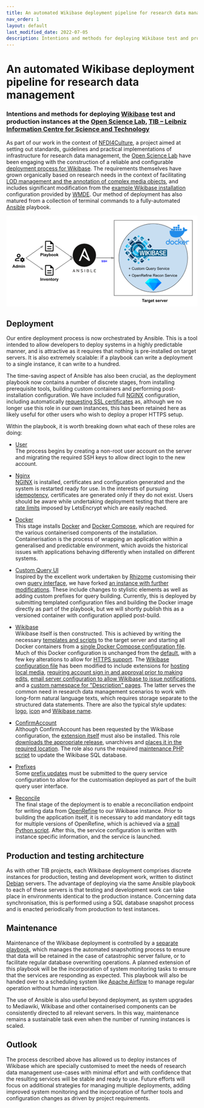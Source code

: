 ```yaml
---
title: An automated Wikibase deployment pipeline for research data management
nav_order: 1
layout: default
last_modified_date: 2022-07-05
description: Intentions and methods for deploying Wikibase test and production instances at the Open Science Lab, TIB – Leibniz Information Centre for Science and Technology
---
```



# An automated Wikibase deployment pipeline for research data management

### Intentions and methods for deploying [Wikibase](https://wikiba.se/) test and production instances at the [Open Science Lab](https://www.tib.eu/de/forschung-entwicklung/forschungsgruppen-und-labs/open-science), [TIB – Leibniz Information Centre for Science and Technology](https://www.tib.eu/de/)

As part of our work in the context of [NFDI4Culture](https://nfdi4culture.de/), a project aimed at setting out standards, guidelines and practical implementations of infrastructure for research data management, the [Open Science Lab](https://www.tib.eu/de/forschung-entwicklung/forschungsgruppen-und-labs/open-science) have been engaging with the construction of a reliable and configurable [deployment process for Wikibase](https://gitlab.com/nfdi4culture/ta5-knowledge-graph/wikibase-deploy). The requirements themselves have grown organically based on research needs in the context of facilitating [LOD management and the annotation of complex media objects](https://zenodo.org/record/5628847), and includes significant modification from the [example Wikibase installation](https://github.com/wmde/wikibase-release-pipeline/tree/main/example) configuration provided by [WMDE](https://wikimedia.de/). Our method of deployment has also matured from a collection of terminal commands to a fully-automated [Ansible](https://www.ansible.com/) playbook.  

<img src="assets/images/Deployment_pipeline_post-image.png" alt="Simple diagram of the deployment pipeline">

## Deployment 

Our entire deployment process is now orchestrated by Ansible. This is a tool intended to allow developers to deploy systems in a highly predictable manner, and is attractive as it requires that nothing is pre-installed on target servers. It is also extremely scalable: if a playbook can write a deployment to a single instance, it can write to a hundred.

The time-saving aspect of Ansible has also been crucial, as the deployment playbook now contains a number of discrete stages, from installing prerequisite tools, building custom containers and performing post-installation configuration. We have included full [NGINX](https://www.nginx.com/) configuration, including automatically [requesting SSL certificates](https://gitlab.com/nfdi4culture/ta5-knowledge-graph/wikibase-deploy/-/blob/a13426bab4599457dd25cf262abd1d6e639a80b8/ansible/roles/nginx/tasks/main.yml#L16) as, although we no longer use this role in our own instances, this has been retained here as likely useful for other users who wish to deploy a proper HTTPS setup.  

Within the playbook, it is worth breaking down what each of these roles are doing:

- [User](https://gitlab.com/nfdi4culture/ta5-knowledge-graph/wikibase-deploy/-/blob/main/ansible/roles/user/tasks/main.yml)    
The process begins by creating a non-root user account on the server and migrating the required SSH keys to allow direct login to the new account.

- [Nginx](https://gitlab.com/nfdi4culture/ta5-knowledge-graph/wikibase-deploy/-/blob/main/ansible/roles/nginx/tasks/main.yml)    
[NGINX](https://www.nginx.com/) is installed, certificates and configuration generated and the system is restarted ready for use. In the interests of pursuing [idempotency](https://docs.ansible.com/ansible/latest/reference_appendices/glossary.html#term-Idempotency), certificates are generated only if they do not exist. Users should be aware while undertaking deployment testing that there are [rate limits](https://letsencrypt.org/docs/rate-limits/) imposed by LetsEncrypt which are easily reached.     

- [Docker](https://gitlab.com/nfdi4culture/ta5-knowledge-graph/wikibase-deploy/-/blob/main/ansible/roles/docker/tasks/main.yml)    
This stage installs [Docker](https://www.docker.com/) and [Docker Compose](https://docs.docker.com/compose/), which are required for the various containerised components of the installation. Containerisation is the process of wrapping an application within a generalised and predictable environment, which avoids the historical issues with applications behaving differently when installed on different systems.

- [Custom Query UI](https://gitlab.com/nfdi4culture/ta5-knowledge-graph/wikibase-deploy/-/blob/main/ansible/roles/customqueryui/tasks/main.yml)    
Inspired by the excellent work undertaken by [Rhizome](https://rhizome.org/) customising their own [query interface](https://github.com/rhizomedotorg/artbase-query-gui), we have forked [an instance with further modifications](https://gitlab.com/nfdi4culture/ta1-data-enrichment/mvp-query-gui). These include changes to stylistic elements as well as adding custom prefixes for query building. Currently, this is deployed by submitting templated configuration files and building the Docker image directly as part of the playbook, but we will shortly publish this as a versioned container with configuration applied post-build.

- [Wikibase](https://gitlab.com/nfdi4culture/ta5-knowledge-graph/wikibase-deploy/-/blob/main/ansible/roles/wikibase/tasks/main.yml)    
Wikibase itself is then constructed. This is achieved by writing the necessary [templates and scripts](https://gitlab.com/nfdi4culture/ta5-knowledge-graph/wikibase-deploy/-/tree/main/ansible/roles/wikibase/templates) to the target server and starting all Docker containers from a [single Docker Compose configuration file](https://gitlab.com/nfdi4culture/ta5-knowledge-graph/wikibase-deploy/-/blob/main/ansible/roles/wikibase/templates/docker-compose.yml.j2). Much of this Docker configuration is unchanged from the [default](https://github.com/wmde/wikibase-release-pipeline/blob/main/example/docker-compose.yml), with a few key alterations to allow for [HTTPS support](https://gitlab.com/nfdi4culture/ta5-knowledge-graph/wikibase-deploy/-/blob/main/ansible/roles/wikibase/templates/docker-compose.yml.j2#L145). The [Wikibase configuration file](https://gitlab.com/nfdi4culture/ta5-knowledge-graph/wikibase-deploy/-/blob/main/ansible/roles/wikibase/templates/LocalSettings.php.j2) has been modified to include extensions for [hosting local media](https://gitlab.com/nfdi4culture/ta5-knowledge-graph/wikibase-deploy/-/blob/main/ansible/roles/wikibase/templates/LocalSettings.php.j2#L19), [requiring account sign in and approval prior to making edits](https://gitlab.com/nfdi4culture/ta5-knowledge-graph/wikibase-deploy/-/blob/main/ansible/roles/wikibase/templates/LocalSettings.php.j2#L47), [email server configuration to allow Wikibase to issue notifications](https://gitlab.com/nfdi4culture/ta5-knowledge-graph/wikibase-deploy/-/blob/main/ansible/roles/wikibase/templates/LocalSettings.php.j2#L26), and a [custom namespace for "Description" pages](https://gitlab.com/nfdi4culture/ta5-knowledge-graph/wikibase-deploy/-/blob/main/ansible/roles/wikibase/templates/LocalSettings.php.j2#L54). The latter serves the common need in research data management scenarios to work with long-form natural language texts, which requires storage separate to the structured data statements. There are also the typical style updates: [logo](https://gitlab.com/nfdi4culture/ta5-knowledge-graph/wikibase-deploy/-/blob/main/ansible/roles/wikibase/templates/LocalSettings.php.j2#L7), [icon](https://gitlab.com/nfdi4culture/ta5-knowledge-graph/wikibase-deploy/-/blob/main/ansible/roles/wikibase/templates/LocalSettings.php.j2#L10) and [Wikibase name](https://gitlab.com/nfdi4culture/ta5-knowledge-graph/wikibase-deploy/-/blob/main/ansible/roles/wikibase/templates/LocalSettings.php.j2#L4). 

- [ConfirmAccount](https://gitlab.com/nfdi4culture/ta5-knowledge-graph/wikibase-deploy/-/blob/main/ansible/roles/confirmaccount/tasks/main.yml)    
Although ConfirmAccount has been requested by the Wikibase configuration, the [extension itself](https://www.mediawiki.org/wiki/Extension:ConfirmAccount) must also be installed. This role [downloads the appropriate release](https://gitlab.com/nfdi4culture/ta5-knowledge-graph/wikibase-deploy/-/blob/main/ansible/roles/confirmaccount/tasks/main.yml#L2), unarchives and [places it in the required location](https://gitlab.com/nfdi4culture/ta5-knowledge-graph/wikibase-deploy/-/blob/main/ansible/roles/confirmaccount/tasks/main.yml#L6). The role also runs the required [maintenance PHP script](https://www.mediawiki.org/wiki/Manual:Maintenance.php) to update the Wikibase SQL database. 

- [Prefixes](https://gitlab.com/nfdi4culture/ta5-knowledge-graph/wikibase-deploy/-/blob/main/ansible/roles/prefixes/tasks/main.yml)    
Some [prefix updates](https://gitlab.com/nfdi4culture/ta5-knowledge-graph/wikibase-deploy/-/blob/main/ansible/roles/prefixes/templates/prefixes.conf.j2) must be submitted to the query service configuration to allow for the customisation deployed as part of the built query user interface.

- [Reconcile](https://gitlab.com/nfdi4culture/ta5-knowledge-graph/wikibase-deploy/-/blob/main/ansible/roles/reconcile/tasks/main.yml)    
The final stage of the deployment is to enable a reconciliation endpoint for writing data from [OpenRefine](https://openrefine.org/) to our Wikibase instance. Prior to building the application itself, it is necessary to add mandatory edit tags for multiple versions of OpenRefine, which is achieved via a [small Python script](https://gitlab.com/nfdi4culture/ta5-knowledge-graph/wikibase-deploy/-/blob/main/ansible/roles/reconcile/templates/openrefine-tag.py.j2). After this, the service configuration is written with instance specific information, and the service is launched.

## Production and testing architecture

As with other TIB projects, each Wikibase deployment comprises discrete instances for production, testing and development work, written to distinct [Debian](https://www.debian.org/) servers. The advantage of deploying via the same Ansible playbook to each of these servers is that testing and development work can take place in environments identical to the production instance. Concerning data synchronisation, this is performed using a SQL database snapshot process and is enacted periodically from production to test instances.

## Maintenance

Maintenance of the Wikibase deployment is controlled by a [separate playbook](https://gitlab.com/nfdi4culture/ta1-data-enrichment/wikibase-maintenance/-/blob/main/ansible/playbook.yml), which manages the automated snapshotting process to ensure that data will be retained in the case of catastrophic server failure, or to facilitate regular database overwriting operations. A planned extension of this playbook will be the incorporation of system monitoring tasks to ensure that the services are responding as expected. This playbook will also be handed over to a scheduling system like [Apache Airflow](https://airflow.apache.org/) to manage regular operation without human interaction. 

The use of Ansible is also useful beyond deployment, as system upgrades to Mediawiki, Wikibase and other containerised components can be consistently directed to all relevant servers. In this way, maintenance remains a sustainable task even when the number of running instances is scaled.

## Outlook

The process described above has allowed us to deploy instances of Wikibase which are specially customised to meet the needs of research data management use-cases with minimal effort and with confidence that the resulting services will be stable and ready to use. Future efforts will focus on additional strategies for managing multiple deployments, adding improved system monitoring and the incorporation of further tools and configuration changes as driven by project requirements.


